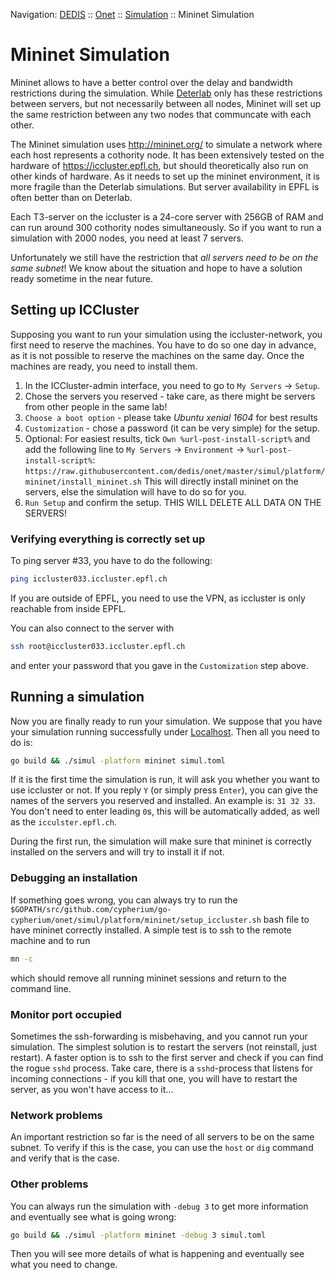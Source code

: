 Navigation: [DEDIS](https://github.com/dedis/doc/tree/master/README.md) ::
[Onet](../../README.md) ::
[Simulation](../README.md) ::
Mininet Simulation

# Mininet Simulation

Mininet allows to have a better control over the delay and bandwidth restrictions
during the simulation. While [Deterlab](DETERLAB.md) only has these restrictions
between servers, but not necessarily between all nodes, Mininet will set up the
same restriction between any two nodes that communcate with each other.

The Mininet simulation uses http://mininet.org/ to simulate a network where each
host represents a cothority node. It has been extensively tested on the
hardware of https://iccluster.epfl.ch, but should theoretically also run on
other kinds of hardware. As it needs to set up the mininet environment, it is
more fragile than the Deterlab simulations. But server availability in EPFL
is often better than on Deterlab.

Each T3-server on the iccluster is a 24-core server with 256GB of RAM and can
run around 300 cothority nodes simultaneously. So if you want to run a
simulation with 2000 nodes, you need at least 7 servers.

Unfortunately we still have the restriction that _all servers need to be on the
same subnet_! We know about the situation and hope to have a solution ready
sometime in the near future.

## Setting up ICCluster

Supposing you want to run your simulation using the iccluster-network, you
first need to reserve the machines. You have to do so one day in advance, as
it is not possible to reserve the machines on the same day. Once the machines
are ready, you need to install them.

1. In the ICCluster-admin interface, you need to go to `My Servers` -> `Setup`.
2. Chose the servers you reserved - take care, as there might be servers from
other people in the same lab!
3. `Choose a boot option` - please take _Ubuntu xenial 1604_ for best results
4. `Customization` - chose a password (it can be very simple) for the setup.
5. Optional: For easiest results, tick `Own %url-post-install-script%` and add
the following line to `My Servers` -> `Environment` -> `%url-post-install-script%`:
`https://raw.githubusercontent.com/dedis/onet/master/simul/platform/mininet/install_mininet.sh`
This will directly install mininet on the servers, else the simulation will have
to do so for you.
6. `Run Setup` and confirm the setup. THIS WILL DELETE ALL DATA ON THE SERVERS!

### Verifying everything is correctly set up

To ping server #33, you have to do the following:

```bash
ping iccluster033.iccluster.epfl.ch
```

If you are outside of EPFL, you need to use the VPN, as iccluster is only
reachable from inside EPFL.

You can also connect to the server with

```bash
ssh root@iccluster033.iccluster.epfl.ch
```

and enter your password that you gave in the `Customization` step above.

## Running a simulation

Now you are finally ready to run your simulation. We suppose that you have
your simulation running successfully under [Localhost](LOCALHOST.md). Then
all you need to do is:

```bash
go build && ./simul -platform mininet simul.toml
```

If it is the first time the simulation is run, it will ask you whether you want
to use iccluster or not. If you reply `Y` (or simply press `Enter`), you can
give the names of the servers you reserved and installed. An example is:
`31 32 33`. You don't need to enter leading `0`s, this will be automatically added,
as well as the `icculster.epfl.ch`.

During the first run, the simulation will make sure that mininet is correctly
installed on the servers and will try to install it if not.

### Debugging an installation

If something goes wrong, you can always try to run the
`$GOPATH/src/github.com/cypherium/go-cypherium/onet/simul/platform/mininet/setup_iccluster.sh`
bash file to have mininet correctly installed. A simple test is to ssh to the
remote machine and to run

```bash
mn -c
```

which should remove all running mininet sessions and return to the command line.

### Monitor port occupied

Sometimes the ssh-forwarding is misbehaving, and you cannot run your simulation.
The simplest solution is to restart the servers (not reinstall, just restart).
A faster option is to ssh to the first server and check if you can find the rogue
`sshd` process. Take care, there is a `sshd`-process that listens for incoming
connections - if you kill that one, you will have to restart the server, as you
won't have access to it...

### Network problems

An important restriction so far is the need of all servers to be on the same
subnet. To verify if this is the case, you can use the `host` or `dig`
command and verify that is the case.

### Other problems

You can always run the simulation with `-debug 3` to get more information and
eventually see what is going wrong:

```bash
go build && ./simul -platform mininet -debug 3 simul.toml
```

Then you will see more details of what is happening and eventually see what
you need to change.
